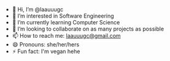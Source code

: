 - 👋 Hi, I’m @laauuugc
- 👀 I’m interested in Software Engineering
- 🌱 I’m currently learning Computer Science
- 💞️ I’m looking to collaborate on as many projects as possible
- 📫 How to reach me: laauuugc@gmail.com
- 😄 Pronouns: she/her/hers
- ⚡ Fun fact: I'm vegan hehe

<!---
laauuugc/laauuugc is a ✨ special ✨ repository because its `README.md` (this file) appears on your GitHub profile.
You can click the Preview link to take a look at your changes.
--->
